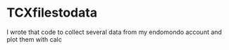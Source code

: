 # TCXfilestodata
I wrote that code to collect several data from my endomondo account and plot them with calc
